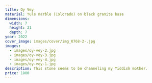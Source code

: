 ```yaml
---
title: Oy Vey
material: Yule marble (Colorado) on black granite base
dimensions:
  width: 7
  height: 21
  depth: 7
year: 2022
cover_image: images/cover/img_0768-2-.jpg
images:
  - images/oy-vey-2.jpg
  - images/oy-vey-3.jpg
  - images/oy-vey-4.jpg
  - images/oy-vey-1.jpg
description: This stone seems to be channeling my Yiddish mother.
price: 1800
---
```


